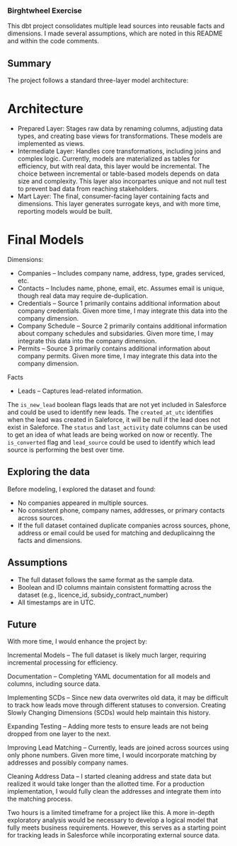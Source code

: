 
### Birghtwheel Exercise
This dbt project consolidates multiple lead sources into reusable facts and dimensions. I made several assumptions, which are noted in this README and within the code comments.

## Summary
The project follows a standard three-layer model architecture:

# Architecture
- Prepared Layer: Stages raw data by renaming columns, adjusting data types, and creating base views for transformations. These models are implemented as views.
- Intermediate Layer: Handles core transformations, including joins and complex logic. Currently, models are materialized as tables for efficiency, but with real data, this layer would be incremental. The choice between incremental or table-based models depends on data size and complexity. This layer also incorpartes unique and not null test to prevent bad data from reaching stakeholders.
- Mart Layer: The final, consumer-facing layer containing facts and dimensions. This layer generates surrogate keys, and with more time, reporting models would be built.

# Final Models
Dimensions:
- Companies – Includes company name, address, type, grades serviced, etc.
- Contacts – Includes name, phone, email, etc. Assumes email is unique, though real data may require de-duplication.
- Credentials – Source 1 primarily contains additional information about company credentials. Given more time, I may integrate this data into the company dimension.
- Company Schedule – Source 2 primarily contains additional information about company schedules and subsidaries. Given more time, I may integrate this data into the company dimension.
- Permits – Source 3 primarily contains additional information about company permits. Given more time, I may integrate this data into the company dimension.

Facts
- Leads – Captures lead-related information.

The `is_new_lead` boolean flags leads that are not yet included in Salesforce and could be used to identify new leads. 
The `created_at_utc` identifies when the lead was created in Saleforce, it will be null if the lead does not exist in Saleforce.
The `status` and `last_activity` date columns can be used to get an idea of what leads are being worked on now or recently.
The `is_converted` flag and `lead_source` could be used to identify which lead source is performing the best over time.


## Exploring the data
Before modeling, I explored the dataset and found:

- No companies appeared in multiple sources.
- No consistent phone, company names, addresses, or primary contacts across sources.
- If the full dataset contained duplicate companies across sources, phone, address or email could be used for matching and deduplicainng the facts and dimensions. 


## Assumptions
- The full dataset follows the same format as the sample data.
- Boolean and ID columns maintain consistent formatting across the dataset (e.g., licence_id, subsidy_contract_number)
- All timestamps are in UTC.

## Future
With more time, I would enhance the project by:

Incremental Models – The full dataset is likely much larger, requiring incremental processing for efficiency.

Documentation – Completing YAML documentation for all models and columns, including source data.

Implementing SCDs – Since new data overwrites old data, it may be difficult to track how leads move through different statuses to conversion. Creating Slowly Changing Dimensions (SCDs) would help maintain this history.

Expanding Testing – Adding more tests to ensure leads are not being dropped from one layer to the next.

Improving Lead Matching – Currently, leads are joined across sources using only phone numbers. Given more time, I would incorporate matching by addresses and possibly company names.

Cleaning Address Data – I started cleaning address and state data but realized it would take longer than the allotted time. For a production implementation, I would fully clean the addresses and integrate them into the matching process.

Two hours is a limited timeframe for a project like this. A more in-depth exploratory analysis would be necessary to develop a logical model that fully meets business requirements. However, this serves as a starting point for tracking leads in Salesforce while incorporating external source data.
